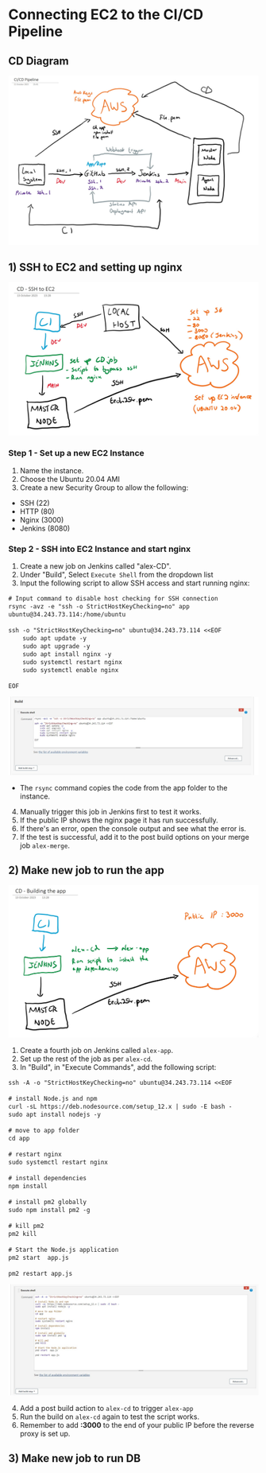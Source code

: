 # Connecting EC2 to the CI/CD Pipeline

## CD Diagram

![Alt text](<images/Diagram v2.jpg>)

## 1) SSH to EC2 and setting up nginx

![Alt text](<images/CD/2. SSH to EC2 diagram..jpg>)

### Step 1 - Set up a new EC2 Instance

1) Name the instance.
2) Choose the Ubuntu 20.04 AMI
3) Create a new Security Group to allow the following:
- SSH (22)
- HTTP (80)
- Nginx (3000)
- Jenkins (8080)

### Step 2 - SSH into EC2 Instance and start nginx

1) Create a new job on Jenkins called "alex-CD".
2) Under "Build", Select `Execute Shell` from the dropdown list
3) Input the following script to allow SSH access and start running nginx:
````
# Input command to disable host checking for SSH connection
rsync -avz -e "ssh -o StrictHostKeyChecking=no" app ubuntu@34.243.73.114:/home/ubuntu

ssh -o "StrictHostKeyChecking=no" ubuntu@34.243.73.114 <<EOF
	sudo apt update -y
    sudo apt upgrade -y
    sudo apt install nginx -y
    sudo systemctl restart nginx
    sudo systemctl enable nginx
    
EOF
````
![Alt text](<images/CD/1.Screenshot 2023-10-13 124509.jpg>)

- The `rsync` command copies the code from the app folder to the instance.

4) Manually trigger this job in Jenkins first to test it works.
5) If the public IP shows the nginx page it has run successfully.
6) If there's an error, open the console output and see what the error is.
7) If the test is successful, add it to the post build options on your merge job `alex-merge`.

## 2) Make new job to run the app

![Alt text](<images/CD/3. App set up.jpg>)

1) Create a fourth job on Jenkins called `alex-app`.
2) Set up the rest of the job as per `alex-cd`.
3) In "Build", in "Execute Commands", add the following script:
````
ssh -A -o "StrictHostKeyChecking=no" ubuntu@34.243.73.114 <<EOF

# install Node.js and npm
curl -sL https://deb.nodesource.com/setup_12.x | sudo -E bash -
sudo apt install nodejs -y

# move to app folder
cd app

# restart nginx
sudo systemctl restart nginx

# install dependencies
npm install

# install pm2 globally
sudo npm install pm2 -g

# kill pm2
pm2 kill

# Start the Node.js application
pm2 start  app.js

pm2 restart app.js
````
![Alt text](<images/CD/4. App script.jpg>)

4) Add a post build action to `alex-cd` to trigger `alex-app`
5) Run the build on `alex-cd` again to test the script works.
6) Remember to add **:3000** to the end of your public IP before the reverse proxy is set up.

## 3) Make new job to run DB


